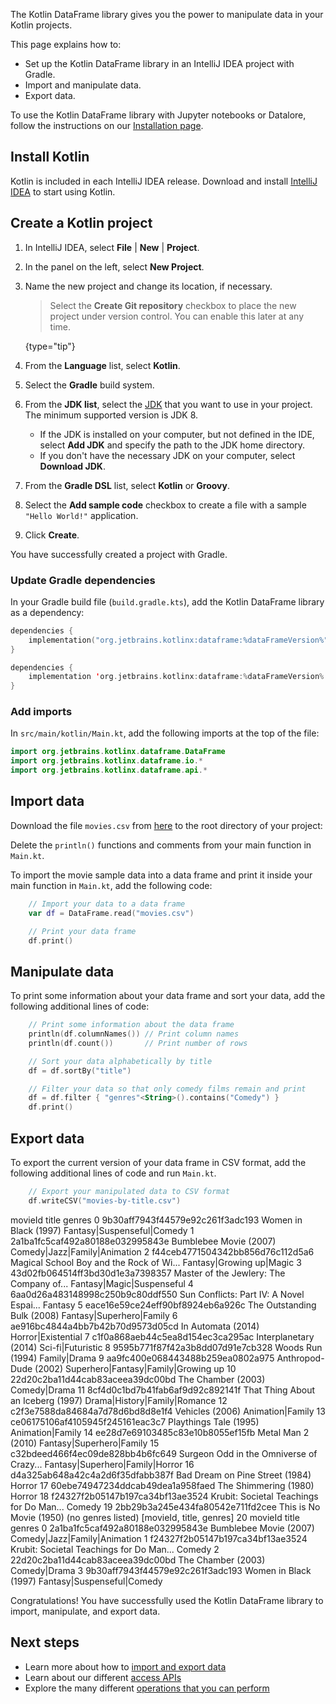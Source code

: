 [//]: # (title: Get started with Kotlin DataFrame)

The Kotlin DataFrame library gives you the power to manipulate data in your Kotlin projects. 

This page explains how to:
* Set up the Kotlin DataFrame library in an IntelliJ IDEA project with Gradle.
* Import and manipulate data.
* Export data.

To use the Kotlin DataFrame library with Jupyter notebooks or Datalore, follow the instructions on our [Installation page](installation.md).

## Install Kotlin

Kotlin is included in each IntelliJ IDEA release.
Download and install [IntelliJ IDEA](https://www.jetbrains.com/idea/download/) to start using Kotlin.

## Create a Kotlin project

1. In IntelliJ IDEA, select **File** | **New** | **Project**.
2. In the panel on the left, select **New Project**.
3. Name the new project and change its location, if necessary.

   > Select the **Create Git repository** checkbox to place the new project under version control. You can enable this
   > later at any time.
   >
   {type="tip"}

4. From the **Language** list, select **Kotlin**.
5. Select the **Gradle** build system.
6. From the **JDK list**, select the [JDK](https://www.oracle.com/java/technologies/downloads/) that you want to use in
   your project. The minimum supported version is JDK 8.
    * If the JDK is installed on your computer, but not defined in the IDE, select **Add JDK** and specify the path to the
      JDK home directory.
    * If you don't have the necessary JDK on your computer, select **Download JDK**.
7. From the **Gradle DSL** list, select **Kotlin** or **Groovy**.
8. Select the **Add sample code** checkbox to create a file with a sample `"Hello World!"` application.
9. Click **Create**.

You have successfully created a project with Gradle.

### Update Gradle dependencies

In your Gradle build file (`build.gradle.kts`), add the Kotlin DataFrame library as a dependency:

<tabs>
<tab title="Kotlin DSL">

```kotlin
dependencies {
    implementation("org.jetbrains.kotlinx:dataframe:%dataFrameVersion%")
}
```

</tab>

<tab title="Groovy DSL">

```kotlin
dependencies {
    implementation 'org.jetbrains.kotlinx:dataframe:%dataFrameVersion%'
}
```

</tab>

</tabs>

### Add imports

In `src/main/kotlin/Main.kt`, add the following imports at the top of the file:

```kotlin
import org.jetbrains.kotlinx.dataframe.DataFrame
import org.jetbrains.kotlinx.dataframe.io.*
import org.jetbrains.kotlinx.dataframe.api.*
```

## Import data

Download the file `movies.csv` from [here](https://github.com/Kotlin/dataframe/blob/master/data/movies.csv) to the root directory of your project:


Delete the `println()` functions and comments from your main function in `Main.kt`.

To import the movie sample data into a data frame and print it inside your main function in `Main.kt`,
add the following code:

```kotlin
    // Import your data to a data frame
    var df = DataFrame.read("movies.csv")

    // Print your data frame
    df.print()
```

## Manipulate data

To print some information about your data frame and sort your data, add the following additional lines of code:

```kotlin
    // Print some information about the data frame
    println(df.columnNames()) // Print column names
    println(df.count())       // Print number of rows

    // Sort your data alphabetically by title
    df = df.sortBy("title")

    // Filter your data so that only comedy films remain and print
    df = df.filter { "genres"<String>().contains("Comedy") }
    df.print()
```

## Export data

To export the current version of your data frame in CSV format, add the following additional lines of code and run `Main.kt`.

```kotlin
    // Export your manipulated data to CSV format
    df.writeCSV("movies-by-title.csv")
```


<code-block lang="console" collapsed-title="Example terminal output" collapsible="true">
                             movieId                                    title                              genres
  0 9b30aff7943f44579e92c261f3adc193                    Women in Black (1997)          Fantasy|Suspenseful|Comedy
  1 2a1ba1fc5caf492a80188e032995843e                   Bumblebee Movie (2007)        Comedy|Jazz|Family|Animation
  2 f44ceb4771504342bb856d76c112d5a6 Magical School Boy and the Rock of Wi...            Fantasy|Growing up|Magic
  3 43d02fb064514ff3bd30d1e3a7398357 Master of the Jewlery: The Company of...           Fantasy|Magic|Suspenseful
  4 6aa0d26a483148998c250b9c80ddf550 Sun Conflicts: Part IV: A Novel Espai...                             Fantasy
  5 eace16e59ce24eff90bf8924eb6a926c              The Outstanding Bulk (2008)            Fantasy|Superhero|Family
  6 ae916bc4844a4bb7b42b70d9573d05cd                       In Automata (2014)                  Horror|Existential
  7 c1f0a868aeb44c5ea8d154ec3ca295ac                    Interplanetary (2014)                   Sci-fi|Futuristic
  8 9595b771f87f42a3b8dd07d91e7cb328                         Woods Run (1994)                        Family|Drama
  9 aa9fc400e068443488b259ea0802a975                    Anthropod-Dude (2002) Superhero|Fantasy|Family|Growing up
 10 22d20c2ba11d44cab83aceea39dc00bd                       The Chamber (2003)                        Comedy|Drama
 11 8cf4d0c1bd7b41fab6af9d92c892141f       That Thing About an Iceberg (1997)        Drama|History|Family|Romance
 12 c2f3e7588da84684a7d78d6bd8d8e1f4                          Vehicles (2006)                    Animation|Family
 13 ce06175106af4105945f245161eac3c7                   Playthings Tale (1995)                    Animation|Family
 14 ee28d7e69103485c83e10b8055ef15fb                       Metal Man 2 (2010)            Fantasy|Superhero|Family
 15 c32bdeed466f4ec09de828bb4b6fc649 Surgeon Odd in the Omniverse of Crazy...     Fantasy|Superhero|Family|Horror
 16 d4a325ab648a42c4a2d6f35dfabb387f          Bad Dream on Pine Street (1984)                              Horror
 17 60ebe74947234ddcab49dea1a958faed                    The Shimmering (1980)                              Horror
 18 f24327f2b05147b197ca34bf13ae3524 Krubit: Societal Teachings for Do Man...                              Comedy
 19 2bb29b3a245e434fa80542e711fd2cee                  This is No Movie (1950)                  (no genres listed)
[movieId, title, genres]
20
movieId                                    title                       genres
0 2a1ba1fc5caf492a80188e032995843e                   Bumblebee Movie (2007) Comedy|Jazz|Family|Animation
1 f24327f2b05147b197ca34bf13ae3524 Krubit: Societal Teachings for Do Man...                       Comedy
2 22d20c2ba11d44cab83aceea39dc00bd                       The Chamber (2003)                 Comedy|Drama
3 9b30aff7943f44579e92c261f3adc193                    Women in Black (1997)   Fantasy|Suspenseful|Comedy
</code-block>

Congratulations! You have successfully used the Kotlin DataFrame library to import, manipulate, and export data.

## Next steps
* Learn more about how to [import and export data](io.md)
* Learn about our different [access APIs](apiLevels.md)
* Explore the many different [operations that you can perform](operations.md)
